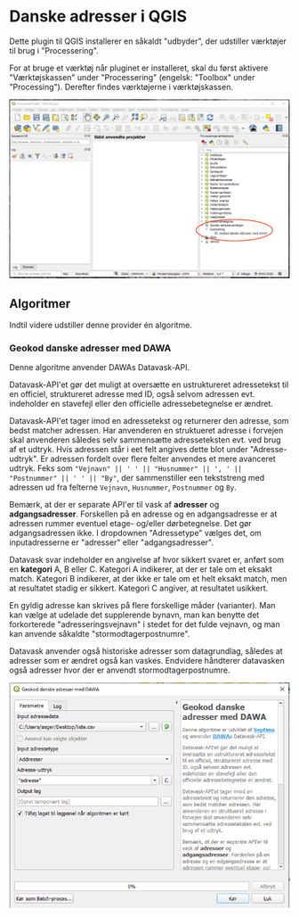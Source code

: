 # Danske adresser i QGIS
Dette plugin til QGIS installerer en såkaldt "udbyder", der udstiller værktøjer til brug i "Processering".

For at bruge et værktøj når pluginet er installeret, skal du først aktivere "Værktøjskassen" under "Processering" (engelsk: "Toolbox" under "Processing"). Derefter findes værktøjerne i værktøjskassen.

![Værktøjskasse](./imgs/screendump.png)

## Algoritmer
Indtil videre udstiller denne provider én algoritme.

### Geokod danske adresser med DAWA
Denne algoritme anvender DAWAs Datavask-API.

Datavask-API'et gør det muligt at oversætte en ustruktureret adressetekst til en officiel, struktureret adresse med ID, også selvom adressen evt. indeholder en stavefejl eller den officielle adressebetegnelse er ændret.

Datavask-API'et tager imod en adressetekst og returnerer den adresse, som bedst matcher adressen. Har anvenderen en struktueret adresse i forvejen skal anvenderen således selv sammensætte adresseteksten evt. ved brug af et udtryk. Hvis adressen står i eet felt angives dette blot under "Adresse-udtryk". Er adressen fordelt over flere felter anvendes et mere avanceret udtryk. Feks som `"Vejnavn" || ' ' || "Husnummer" || ', ' || "Postnummer" || ' ' || "By"`, der sammenstiller een tekststreng med adressen ud fra felterne `Vejnavn`, `Husnummer`, `Postnummer` og `By`.

Bemærk, at der er separate API'er til vask af **adresser** og **adgangsadresser**. Forskellen på en adresse og en adgangsadresse er at adressen rummer eventuel etage- og/eller dørbetegnelse. Det gør adgangsadressen ikke. I dropdownen "Adressetype" vælges det, om inputadresserne er "adresser" eller "adgangsadresser".

Datavask svar indeholder en angivelse af hvor sikkert svaret er, anført som en **kategori** A, B eller C. Kategori A indikerer, at der er tale om et eksakt match. Kategori B indikerer, at der ikke er tale om et helt eksakt match, men at resultatet stadig er sikkert. Kategori C angiver, at resultatet usikkert.

En gyldig adresse kan skrives på flere forskellige måder (varianter). Man kan vælge at udelade det supplerende bynavn, man kan benytte det forkorterede "adresseringsvejnavn" i stedet for det fulde vejnavn, og man kan anvende såkaldte "stormodtagerpostnumre".

Datavask anvender også historiske adresser som datagrundlag, således at adresser som er ændret også kan vaskes. Endvidere håndterer datavasken også adresser hvor der er anvendt stormodtagerpostnumre.

![Værktøj til geokodning](./imgs/geokod.png)
